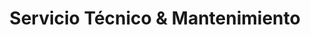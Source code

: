 ---
title: "Servicio Técnico & Mantenimiento"
url: /guayaquil/servicio-tecnico-und-mantenimiento/
shop: Allgemein
---